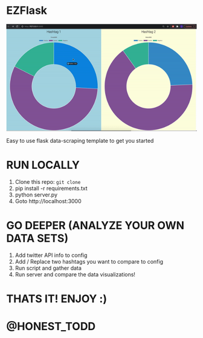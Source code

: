
# EZFlask 

![](https://github.com/honest-todd/EZFlask/blob/master/static/EZthumb.gif)

Easy to use flask data-scraping template to get you started


# RUN LOCALLY
1. Clone this repo: `git clone `
2. pip install -r requirements.txt
3. python server.py
4. Goto http://localhost:3000

# GO DEEPER (ANALYZE YOUR OWN DATA SETS)
1. Add twitter API info to config
2. Add / Replace two hashtags you want to compare to config
3. Run script and gather data
4. Run server and compare the data visualizations! 

# THATS IT! ENJOY :)
# @HONEST_TODD
